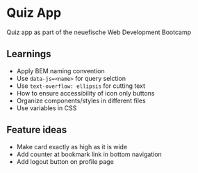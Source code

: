 # Quiz App

Quiz app as part of the neuefische Web Development Bootcamp

## Learnings

-   Apply BEM naming convention
-   Use `data-js=<name>` for query selction
-   Use `text-overflow: ellipsis` for cutting text
-   How to ensure accessibility of icon only buttons
-   Organize components/styles in different files
-   Use variables in CSS

## Feature ideas

-   Make card exactly as high as it is wide
-   Add counter at bookmark link in bottom navigation
-   Add logout button on profile page
